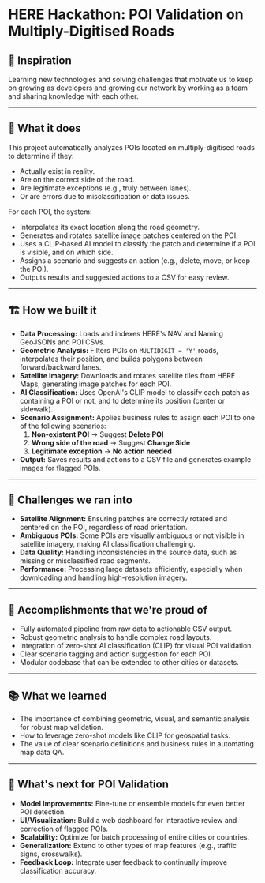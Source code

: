 # HERE Hackathon: POI Validation on Multiply-Digitised Roads

## 🚀 Inspiration

Learning new technologies and solving challenges that motivate us to keep on growing as developers and growing our network by working as a team and sharing knowledge with each other.

---

## 🤖 What it does

This project automatically analyzes POIs located on multiply-digitised roads to determine if they:
- Actually exist in reality.
- Are on the correct side of the road.
- Are legitimate exceptions (e.g., truly between lanes).
- Or are errors due to misclassification or data issues.

For each POI, the system:
- Interpolates its exact location along the road geometry.
- Generates and rotates satellite image patches centered on the POI.
- Uses a CLIP-based AI model to classify the patch and determine if a POI is visible, and on which side.
- Assigns a scenario and suggests an action (e.g., delete, move, or keep the POI).
- Outputs results and suggested actions to a CSV for easy review.

---

## 🏗️ How we built it

- **Data Processing:** Loads and indexes HERE's NAV and Naming GeoJSONs and POI CSVs.
- **Geometric Analysis:** Filters POIs on `MULTIDIGIT = 'Y'` roads, interpolates their position, and builds polygons between forward/backward lanes.
- **Satellite Imagery:** Downloads and rotates satellite tiles from HERE Maps, generating image patches for each POI.
- **AI Classification:** Uses OpenAI's CLIP model to classify each patch as containing a POI or not, and to determine its position (center or sidewalk).
- **Scenario Assignment:** Applies business rules to assign each POI to one of the following scenarios:
  1. **Non-existent POI** → Suggest **Delete POI**
  2. **Wrong side of the road** → Suggest **Change Side**
  3. **Legitimate exception** → **No action needed**
- **Output:** Saves results and actions to a CSV file and generates example images for flagged POIs.

---

## 🧩 Challenges we ran into

- **Satellite Alignment:** Ensuring patches are correctly rotated and centered on the POI, regardless of road orientation.
- **Ambiguous POIs:** Some POIs are visually ambiguous or not visible in satellite imagery, making AI classification challenging.
- **Data Quality:** Handling inconsistencies in the source data, such as missing or misclassified road segments.
- **Performance:** Processing large datasets efficiently, especially when downloading and handling high-resolution imagery.

---

## 🏅 Accomplishments that we're proud of

- Fully automated pipeline from raw data to actionable CSV output.
- Robust geometric analysis to handle complex road layouts.
- Integration of zero-shot AI classification (CLIP) for visual POI validation.
- Clear scenario tagging and action suggestion for each POI.
- Modular codebase that can be extended to other cities or datasets.

---

## 📚 What we learned

- The importance of combining geometric, visual, and semantic analysis for robust map validation.
- How to leverage zero-shot models like CLIP for geospatial tasks.
- The value of clear scenario definitions and business rules in automating map data QA.

---

## 🔮 What's next for POI Validation

- **Model Improvements:** Fine-tune or ensemble models for even better POI detection.
- **UI/Visualization:** Build a web dashboard for interactive review and correction of flagged POIs.
- **Scalability:** Optimize for batch processing of entire cities or countries.
- **Generalization:** Extend to other types of map features (e.g., traffic signs, crosswalks).
- **Feedback Loop:** Integrate user feedback to continually improve classification accuracy.
